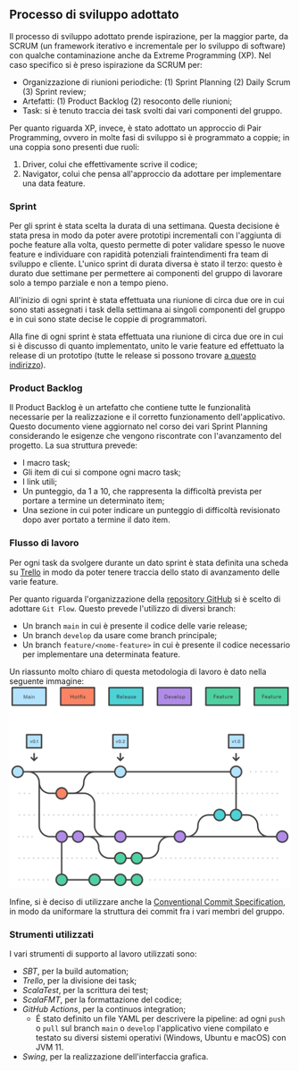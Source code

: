 ## Processo di sviluppo adottato

Il processo di sviluppo adottato prende ispirazione, per la maggior parte, da SCRUM (un framework iterativo e incrementale per lo sviluppo di software) con qualche contaminazione anche da Extreme Programming (XP). Nel caso specifico si è preso ispirazione da SCRUM per:
- Organizzazione di riunioni periodiche: (1) Sprint Planning (2) Daily Scrum (3) Sprint review;
- Artefatti: (1) Product Backlog (2) resoconto delle riunioni;
- Task: si è tenuto traccia dei task svolti dai vari componenti del gruppo.

Per quanto riguarda XP, invece, è stato adottato un approccio di Pair Programming, ovvero in molte fasi di sviluppo si è programmato a coppie; in una coppia sono presenti due ruoli:
1. Driver, colui che effettivamente scrive il codice;
2. Navigator, colui che pensa all'approccio da adottare per implementare una data feature. 


### Sprint 
Per gli sprint è stata scelta la durata di una settimana. Questa decisione è stata presa in modo da poter avere prototipi incrementali con l'aggiunta di poche feature alla volta, questo permette di poter validare spesso le nuove feature e individuare con rapidità potenziali fraintendimenti fra team di sviluppo e cliente. L'unico sprint di durata diversa è stato il terzo: questo è durato due settimane per permettere ai componenti del gruppo di lavorare solo a tempo parziale e non a tempo pieno.

All'inizio di ogni sprint è stata effettuata una riunione di circa due ore in cui sono stati assegnati i task della settimana ai singoli componenti del gruppo e in cui sono state decise le coppie di programmatori. 

Alla fine di ogni sprint è stata effettuata una riunione di circa due ore in cui si è discusso di quanto implementato, unito le varie feature ed effettuato la release di un prototipo (tutte le release si possono trovare [a questo indirizzo](https://github.com/davidedomini/pps-22-sim-race/releases)).


### Product Backlog 

Il Product Backlog è un artefatto che contiene tutte le funzionalità necessarie per la realizzazione e il corretto funzionamento dell'applicativo. Questo documento viene aggiornato nel corso dei vari Sprint Planning considerando le esigenze che vengono riscontrate con l'avanzamento del progetto. La sua struttura prevede:
- I macro task;
- Gli item di cui si compone ogni macro task;
- I link utili;
- Un punteggio, da 1 a 10, che rappresenta la difficoltà prevista per portare a termine un determinato item;
- Una sezione in cui poter indicare un punteggio di difficoltà revisionato dopo aver portato a termine il dato item.

### Flusso di lavoro

Per ogni task da svolgere durante un dato sprint è stata definita una scheda su [Trello](https://trello.com/it) in modo da poter tenere traccia dello stato di avanzamento delle varie feature.

Per quanto riguarda l'organizzazione della [repository GitHub](https://github.com/davidedomini/pps-22-sim-race) si è scelto di adottare `Git Flow`. Questo prevede l'utilizzo di diversi branch:
- Un branch `main` in cui è presente il codice delle varie release;
- Un branch `develop` da usare come branch principale;
- Un branch `feature/<nome-feature>` in cui è presente il codice necessario per implementare una determinata feature.

Un riassunto molto chiaro di questa metodologia di lavoro è dato nella seguente immagine:
![Git-Flow Workflow](./imgs/gitflow.svg)

Infine, si è deciso di utilizzare anche la [Conventional Commit Specification](https://www.conventionalcommits.org/en/v1.0.0/), in modo da uniformare la struttura dei commit fra i vari membri del gruppo.

### Strumenti utilizzati

I vari strumenti di supporto al lavoro utilizzati sono:
- *SBT*, per la build automation;
- *Trello*, per la divisione dei task;
- *ScalaTest*, per la scrittura dei test;
- *ScalaFMT*, per la formattazione del codice;
- *GitHub Actions*, per la continuos integration;
  - É stato definito un file YAML per descrivere la pipeline: ad ogni `push` o `pull` sul branch `main` o `develop` l'applicativo viene compilato e testato su diversi sistemi operativi (Windows, Ubuntu e macOS) con JVM 11.
- *Swing*, per la realizzazione dell'interfaccia grafica.
